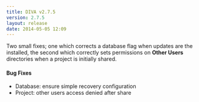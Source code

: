 ```yaml
---
title: DIVA v2.7.5
version: 2.7.5
layout: release
date: 2014-05-05 12:09
---
```


Two small fixes; one which corrects a database flag when updates are the installed, the second which correctly sets permissions on __Other Users__ directories when a project is initially shared.

#### Bug Fixes

 - Database: ensure simple recovery configuration
 - Project: other users access denied after share
